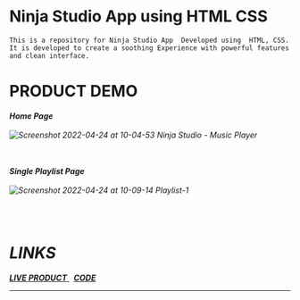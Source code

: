 # Ninja Studio App using HTML CSS

    This is a repository for Ninja Studio App  Developed using  HTML, CSS.
    It is developed to create a soothing Experience with powerful features and clean interface.


# PRODUCT DEMO

<i><b>Home Page </b></li> 
<br><br>
![Screenshot 2022-04-24 at 10-04-53 Ninja Studio - Music Player](https://github.com/Sahil-Sayyad/Ninja_Studio/assets/96423459/2e8c7537-f6c7-422c-959d-8465710c9129)

<br><br>
<i><b>Single Playlist Page </b></li> 
<br><br>
![Screenshot 2022-04-24 at 10-09-14 Playlist-1](https://github.com/Sahil-Sayyad/Ninja_Studio/assets/96423459/3b1d0099-d95e-42b7-93f1-a17f9d16a4c2)

<br><br>

# LINKS

<a href = "https://sahil-sayyad.github.io/Ninja_Studio/"> <b>LIVE PRODUCT</b> </a>  &nbsp; <a href = "https://github.com/Sahil-Sayyad/Ninja_Studio"> <b>CODE</b> </a> <br>

--------------------------------------------------------------------------------------------------------------------------------------------------------
<br>
